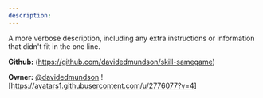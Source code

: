 ```yaml
---
description: 
---
```

A more verbose description, including any extra instructions or
information that didn't fit in the one line.

**Github:** (https://github.com/davidedmundson/skill-samegame)

**Owner:** [@davidedmundson](https://github.com/davidedmundson) ![https://avatars1.githubusercontent.com/u/2776077?v=4]

